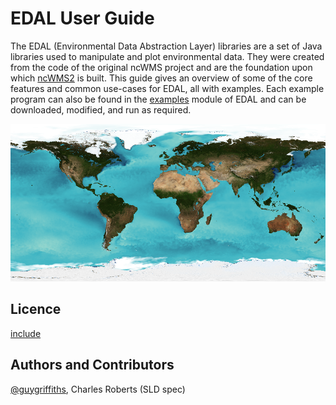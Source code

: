 # EDAL User Guide

The EDAL (Environmental Data Abstraction Layer) libraries are a set of Java libraries used to manipulate and plot environmental data.  They were created from the code of the original ncWMS project and are the foundation upon which [ncWMS2](https://reading-escience-centre.gitbooks.io/ncwms-user-guide/content/) is built.  This guide gives an overview of some of the core features and common use-cases for EDAL, all with examples.  Each example program can also be found in the [examples](https://github.com/Reading-eScience-Centre/edal-java/tree/master/examples) module of EDAL and can be downloaded, modified, and run as required.

![Global sea-surface temperature created by EDAL libraries](images/sst.png)

## Licence
[include](../licence.txt)

## Authors and Contributors

[@guygriffiths](https://github.com/guygriffiths), Charles Roberts (SLD spec)
